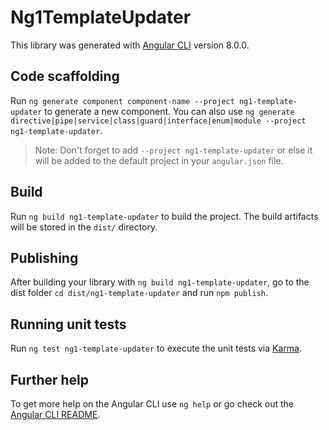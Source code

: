# Ng1TemplateUpdater

This library was generated with [Angular CLI](https://github.com/angular/angular-cli) version 8.0.0.

## Code scaffolding

Run `ng generate component component-name --project ng1-template-updater` to generate a new component. You can also use `ng generate directive|pipe|service|class|guard|interface|enum|module --project ng1-template-updater`.
> Note: Don't forget to add `--project ng1-template-updater` or else it will be added to the default project in your `angular.json` file. 

## Build

Run `ng build ng1-template-updater` to build the project. The build artifacts will be stored in the `dist/` directory.

## Publishing

After building your library with `ng build ng1-template-updater`, go to the dist folder `cd dist/ng1-template-updater` and run `npm publish`.

## Running unit tests

Run `ng test ng1-template-updater` to execute the unit tests via [Karma](https://karma-runner.github.io).

## Further help

To get more help on the Angular CLI use `ng help` or go check out the [Angular CLI README](https://github.com/angular/angular-cli/blob/master/README.md).
